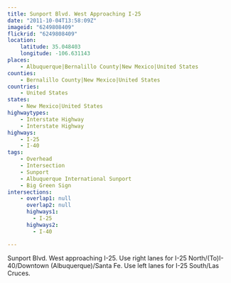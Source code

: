 ```yaml
---
title: Sunport Blvd. West Approaching I-25
date: "2011-10-04T13:58:09Z"
imageid: "6249808409"
flickrid: "6249808409"
location:
    latitude: 35.048403
    longitude: -106.631143
places:
    - Albuquerque|Bernalillo County|New Mexico|United States
counties:
    - Bernalillo County|New Mexico|United States
countries:
    - United States
states:
    - New Mexico|United States
highwaytypes:
    - Interstate Highway
    - Interstate Highway
highways:
    - I-25
    - I-40
tags:
    - Overhead
    - Intersection
    - Sunport
    - Albuquerque International Sunport
    - Big Green Sign
intersections:
    - overlap1: null
      overlap2: null
      highways1:
        - I-25
      highways2:
        - I-40

---
```

Sunport Blvd. West approaching I-25.  Use right lanes for I-25 North/(To)I-40/Downtown (Albuquerque)/Santa Fe.  Use left lanes for I-25 South/Las Cruces.